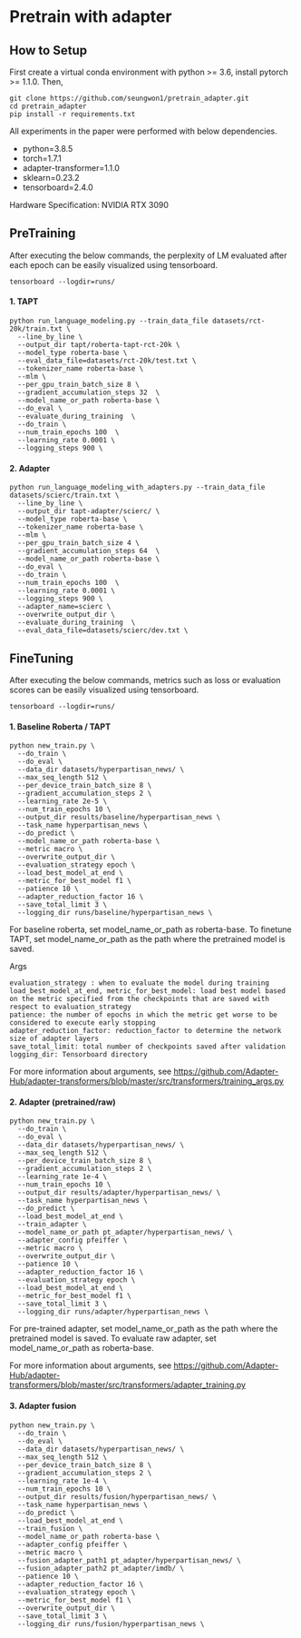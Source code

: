 # Pretrain with adapter

## How to Setup
First create a virtual conda environment with python >= 3.6, install pytorch >= 1.1.0. Then,
```
git clone https://github.com/seungwon1/pretrain_adapter.git
cd pretrain_adapter
pip install -r requirements.txt
```

All experiments in the paper were performed with below dependencies.
- python=3.8.5
- torch=1.7.1
- adapter-transformer=1.1.0
- sklearn=0.23.2
- tensorboard=2.4.0

Hardware Specification: NVIDIA RTX 3090

## PreTraining
After executing the below commands, the perplexity of LM evaluated after each epoch can be easily visualized using tensorboard.
```
tensorboard --logdir=runs/
```

#### 1. TAPT
```
python run_language_modeling.py --train_data_file datasets/rct-20k/train.txt \
  --line_by_line \
  --output_dir tapt/roberta-tapt-rct-20k \
  --model_type roberta-base \
  --eval_data_file=datasets/rct-20k/test.txt \
  --tokenizer_name roberta-base \
  --mlm \
  --per_gpu_train_batch_size 8 \
  --gradient_accumulation_steps 32  \
  --model_name_or_path roberta-base \
  --do_eval \
  --evaluate_during_training  \
  --do_train \
  --num_train_epochs 100  \
  --learning_rate 0.0001 \
  --logging_steps 900 \
```

#### 2. Adapter
```
python run_language_modeling_with_adapters.py --train_data_file datasets/scierc/train.txt \
  --line_by_line \
  --output_dir tapt-adapter/scierc/ \
  --model_type roberta-base \
  --tokenizer_name roberta-base \
  --mlm \
  --per_gpu_train_batch_size 4 \
  --gradient_accumulation_steps 64  \
  --model_name_or_path roberta-base \
  --do_eval \
  --do_train \
  --num_train_epochs 100  \
  --learning_rate 0.0001 \
  --logging_steps 900 \
  --adapter_name=scierc \
  --overwrite_output_dir \
  --evaluate_during_training  \
  --eval_data_file=datasets/scierc/dev.txt \
```

## FineTuning
After executing the below commands, metrics such as loss or evaluation scores can be easily visualized using tensorboard.
```
tensorboard --logdir=runs/
```

#### 1. Baseline Roberta / TAPT
```
python new_train.py \
  --do_train \
  --do_eval \
  --data_dir datasets/hyperpartisan_news/ \
  --max_seq_length 512 \
  --per_device_train_batch_size 8 \
  --gradient_accumulation_steps 2 \
  --learning_rate 2e-5 \
  --num_train_epochs 10 \
  --output_dir results/baseline/hyperpartisan_news \
  --task_name hyperpartisan_news \
  --do_predict \
  --model_name_or_path roberta-base \
  --metric macro \
  --overwrite_output_dir \
  --evaluation_strategy epoch \
  --load_best_model_at_end \
  --metric_for_best_model f1 \
  --patience 10 \
  --adapter_reduction_factor 16 \
  --save_total_limit 3 \
  --logging_dir runs/baseline/hyperpartisan_news \
```

For baseline roberta, set model_name_or_path as roberta-base. To finetune TAPT, set model_name_or_path as the path where the pretrained model is saved.

Args
```
evaluation_strategy : when to evaluate the model during training
load_best_model_at_end, metric_for_best_model: load best model based on the metric specified from the checkpoints that are saved with respect to evaluation_strategy
patience: the number of epochs in which the metric get worse to be considered to execute early stopping
adapter_reduction_factor: reduction_factor to determine the network size of adapter layers
save_total_limit: total number of checkpoints saved after validation 
logging_dir: Tensorboard directory 
```
For more information about arguments, see
https://github.com/Adapter-Hub/adapter-transformers/blob/master/src/transformers/training_args.py

#### 2. Adapter (pretrained/raw)
```
python new_train.py \
  --do_train \
  --do_eval \
  --data_dir datasets/hyperpartisan_news/ \
  --max_seq_length 512 \
  --per_device_train_batch_size 8 \
  --gradient_accumulation_steps 2 \
  --learning_rate 1e-4 \
  --num_train_epochs 10 \
  --output_dir results/adapter/hyperpartisan_news/ \
  --task_name hyperpartisan_news \
  --do_predict \
  --load_best_model_at_end \
  --train_adapter \
  --model_name_or_path pt_adapter/hyperpartisan_news/ \
  --adapter_config pfeiffer \
  --metric macro \
  --overwrite_output_dir \
  --patience 10 \
  --adapter_reduction_factor 16 \
  --evaluation_strategy epoch \
  --load_best_model_at_end \
  --metric_for_best_model f1 \
  --save_total_limit 3 \
  --logging_dir runs/adapter/hyperpartisan_news \
```
For pre-trained adapter, set model_name_or_path as the path where the pretrained model is saved. To evaluate raw adapter, set model_name_or_path as roberta-base.

For more information about arguments, see
https://github.com/Adapter-Hub/adapter-transformers/blob/master/src/transformers/adapter_training.py

#### 3. Adapter fusion
```
python new_train.py \
  --do_train \
  --do_eval \
  --data_dir datasets/hyperpartisan_news/ \
  --max_seq_length 512 \
  --per_device_train_batch_size 8 \
  --gradient_accumulation_steps 2 \
  --learning_rate 1e-4 \
  --num_train_epochs 10 \
  --output_dir results/fusion/hyperpartisan_news/ \
  --task_name hyperpartisan_news \
  --do_predict \
  --load_best_model_at_end \
  --train_fusion \
  --model_name_or_path roberta-base \
  --adapter_config pfeiffer \
  --metric macro \
  --fusion_adapter_path1 pt_adapter/hyperpartisan_news/ \
  --fusion_adapter_path2 pt_adapter/imdb/ \
  --patience 10 \
  --adapter_reduction_factor 16 \
  --evaluation_strategy epoch \
  --metric_for_best_model f1 \
  --overwrite_output_dir \
  --save_total_limit 3 \
  --logging_dir runs/fusion/hyperpartisan_news \
```


